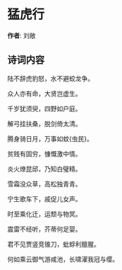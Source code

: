 # 猛虎行

**作者**: 刘敞

## 诗词内容

陆不辞虎豹怒，水不避蛟龙争。

众人亦有命，大贤岂虚生。

千岁犹须臾，四野如户庭。

解弓挂扶桑，脱剑倚太清。

腾身骑日月，万事如蚊{虫民}。

贫贱有固穷，慷慨激中情。

炎火燎昆邱，乃知白璧精。

雪霜没众草，高松独青青。

宁生歌车下，戚促儿女声。

时至乘化迁，运颓与物冥。

震雷不经听，芥蒂何足婴。

君不见贾竖竞锥刀，蚍蜉利膻腥。

何如乘云御气游咸池，长啸濯我冠与缨。

